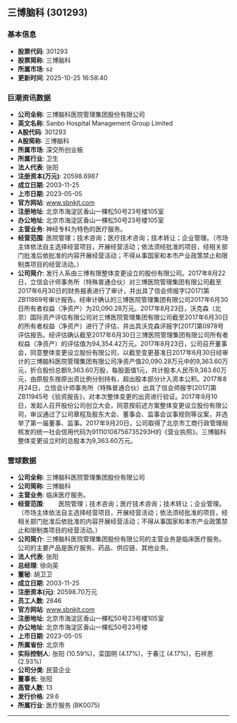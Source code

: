 ## 三博脑科 (301293)

### 基本信息

- **股票代码**: 301293
- **股票简称**: 三博脑科
- **所属市场**: sz
- **更新时间**: 2025-10-25 16:58:40

### 巨潮资讯数据

- **公司全称**: 三博脑科医院管理集团股份有限公司
- **英文名称**: Sanbo Hospital Management Group Limited
- **A股代码**: 301293
- **A股简称**: 三博脑科
- **所属市场**: 深交所创业板
- **所属行业**: 卫生
- **法人代表**: 张阳
- **注册资本(万元)**: 20598.6987
- **成立日期**: 2003-11-25
- **上市日期**: 2023-05-05
- **官方网站**: www.sbnkjt.com
- **注册地址**: 北京市海淀区香山一棵松50号23号楼105室
- **办公地址**: 北京市海淀区香山一棵松50号23号楼105室
- **主营业务**: 神经专科为特色的医疗服务。
- **经营范围**: 医院管理；技术咨询；医疗技术咨询；技术转让；企业管理。（市场主体依法自主选择经营项目，开展经营活动；依法须经批准的项目，经相关部门批准后依批准的内容开展经营活动；不得从事国家和本市产业政策禁止和限制类项目的经营活动。）
- **公司简介**: 发行人系由三博有限整体变更设立的股份有限公司。2017年8月22日，立信会计师事务所（特殊普通合伙）对三博医院管理集团有限公司截至2017年6月30日的财务报表进行了审计，并出具了信会师报字[2017]第ZB11869号审计报告。经审计确认的三博医院管理集团有限公司2017年6月30日所有者权益（净资产）为20,090.28万元。2017年8月23日，沃克森（北京）国际资产评估有限公司对三博医院管理集团有限公司截至2017年6月30日的所有者权益（净资产）进行了评估，并出具沃克森评报字[2017]第0978号评估报告。经评估确认截至2017年6月30日三博医院管理集团有限公司所有者权益（净资产）的评估值为94,354.42万元。2017年8月23日，公司召开董事会，同意整体变更设立股份有限公司，以截至变更基准日2017年6月30日经审计的三博脑科医院管理集团有限公司净资产值20,090.28万元中的9,363.60万元，折合股份总额9,363.60万股，每股面值1元，共计股本人民币9,363.60万元，由原股东按原出资比例分别持有，超出股本部分计入资本公积。2017年8月24日，立信会计师事务所（特殊普通合伙）出具了信会师报字[2017]第ZB11945号《验资报告》，对本次整体变更的出资进行验证。2017年9月10日，发起人召开股份公司创立大会，同意按前述方案整体变更设立股份有限公司，审议通过了公司章程及股东大会、董事会、监事会议事规则等议案，并选举了第一届董事、监事。2017年9月20日，公司取得了北京市工商行政管理局核发的统一社会信用代码为91110108756735293H的《营业执照》。三博脑科整体变更设立时的总股本为9,363.60万元。

### 雪球数据

- **公司全称**: 三博脑科医院管理集团股份有限公司
- **公司简称**: 三博脑科
- **主营业务**: 临床医疗服务。
- **经营范围**: 　　医院管理；技术咨询；医疗技术咨询；技术转让；企业管理。（市场主体依法自主选择经营项目，开展经营活动；依法须经批准的项目，经相关部门批准后依批准的内容开展经营活动；不得从事国家和本市产业政策禁止和限制类项目的经营活动。）
- **公司简介**: 三博脑科医院管理集团股份有限公司的主营业务是临床医疗服务。公司的主要产品是医疗服务、药品、供应链、其他业务。
- **法人代表**: 张阳
- **总经理**: 徐向英
- **董秘**: 胡卫卫
- **成立日期**: 2003-11-25
- **注册资本(元)**: 20598.70万元
- **员工人数**: 2646
- **官方网站**: www.sbnkjt.com
- **注册地址**: 北京市海淀区香山一棵松50号23号楼105室
- **办公地址**: 北京市海淀区香山一棵松50号23号楼
- **上市日期**: 2023-05-05
- **所属省份**: 北京市
- **实际控制人**: 张阳 (10.59%)，栾国明 (4.17%)，于春江 (4.17%)，石祥恩 (2.93%)
- **公司分类**: 民营企业
- **董事长**: 张阳
- **高管人数**: 13
- **发行价格**: 29.6
- **所属行业**: 医疗服务 (BK0075)

---
